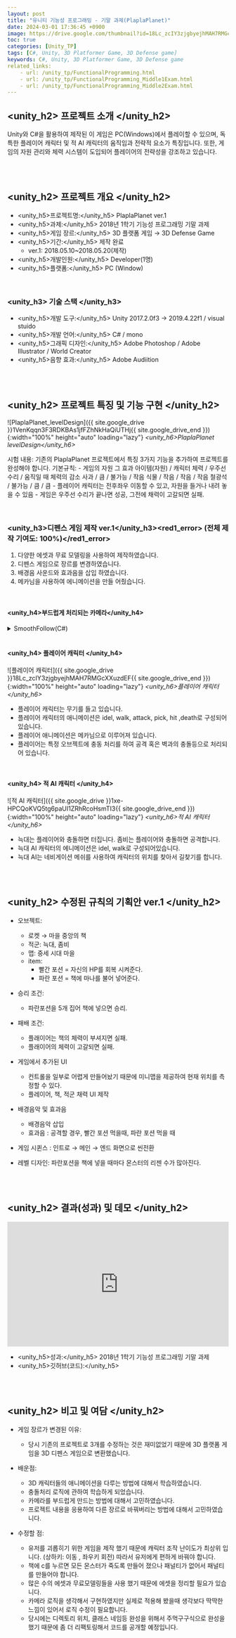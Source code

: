```yaml
---
layout: post
title: "유니티 기능성 프로그래밍 - 기말 과제(PlaplaPlanet)"
date: 2024-03-01 17:36:45 +0900
image: https://drive.google.com/thumbnail?id=18Lc_zcIY3zjgbyejhMAH7RMGcXXuzdEF
toc: true
categories: [Unity_TP] 
tags: [C#, Unity, 3D Platformer Game, 3D Defense game]
keywords: C#, Unity, 3D Platformer Game, 3D Defense game
related_links:
    - url: /unity_tp/FunctionalProgramming.html
    - url: /unity_tp/FunctionalProgramming_Middle1Exam.html
    - url: /unity_tp/FunctionalProgramming_Middle2Exam.html
---
```


## <unity_h2> 프로젝트 소개 </unity_h2>

Unity와 C#을 활용하여 제작된 이 게임은 PC(Windows)에서 플레이할 수 있으며, 독특한 플레이어 캐릭터 및 적 AI 캐릭터의 움직임과 전략적 요소가 특징입니다. 또한, 게임의 자원 관리와 체력 시스템이 도입되어 플레이어의 전략성을 강조하고 있습니다.

<br>
<br>

## <unity_h2> 프로젝트 개요 </unity_h2>

- <span><unity_h5>프로젝트명:</unity_h5> PlaplaPlanet ver.1</span>
- <span><unity_h5>과제:</unity_h5> 2018년 1학기 기능성 프로그래밍 기말 과제</span>
- <span><unity_h5>게임 장르:</unity_h5> 3D 플랫폼 게임 → 3D Defense Game</span>
- <span><unity_h5>기간:</unity_h5> 제작 완료</span>
    - ver.1: 2018.05.10~2018.05.20(제작)
- <span><unity_h5>개발인원:</unity_h5> Developer(1명)</span>
- <span><unity_h5>플랫폼:</unity_h5> PC (Window)</span>

<br>

### <unity_h3> 기술 스택 </unity_h3>

- <span><unity_h5>개발 도구:</unity_h5> Unity 2017.2.0f3 → 2019.4.22f1 / visual stuido </span>
- <span><unity_h5>개발 언어:</unity_h5> C# / mono </span>
- <span><unity_h5>그래픽 디자인:</unity_h5> Adobe Photoshop / Adobe Illustrator / World Creator </span>
- <span><unity_h5>음향 효과:</unity_h5> Adobe Audiition </span>

<br>
<br>


## <unity_h2> 프로젝트 특징 및 기능 구현 </unity_h2>

![PlaplaPlanet_levelDesign]({{ site.google_drive }}1VenKqqn3F3RDKBAs1jfFZhNkHaQiUTHj{{ site.google_drive_end }}){:width="100%" height="auto" loading="lazy"}
*<unity_h6>PlaplaPlanet levelDesign</unity_h6>*

시험 내용: 기존의 PlaplaPlanet 프로젝트에서 특징 3가지 기능을 추가하여 프로젝트를 완성해야 합니다.
기본규칙:
    - 게임의 자원 그 효과
        아이템(자원) / 캐릭터 체력 / 우주선 수리 / 움직일 때 체력의 감소
        사과 / 큼 / 불가능 / 작음
        식물 / 작음 / 작음 / 작음
        철광석 / 불가능 / 큼 / 큼
    - 플레이어 캐릭터는 전후좌우 이동할 수 있고, 자원을 들거나 내려 놓을 수 있음
    - 게임은 우주선 수리가 끝나면 성공, 그전에 채력이 고갈되면 실패.


<br>

### <unity_h3>디펜스 게임 제작 ver.1</unity_h3><red1_error> (전체 제작 기여도: 100%)</red1_error>

1. 다양한 에셋과 무료 모델링을 사용하여 제작하였습니다.
2. 디펜스 게임으로 장르를 변경하였습니다.
3. 배경음 사운드와 효과음을 삽입 하였습니다.
4. 메카님을 사용하여 에니메이션을 만들 어줬습니다.


<br>

#### <unity_h4>부드럽게 처리되는 카메라</unity_h4>

<details markdown=1>
<summary> SmoothFollow(C#) </summary>

```c#

public class SmoothFollow : MonoBehaviour
{

    [SerializeField]
    private Transform target;
    [SerializeField]
    private float distance = 10.0f;
    [SerializeField]
    private float height = 5.0f;

    [SerializeField]
    private float rotationDamping;
    [SerializeField]
    private float heightDamping;

    void Start() { }

    void LateUpdate()
    {
        if (!target)
            return;

        // 현재 회전 각도를 계산
        System.Single wantedRotationAngle = target.eulerAngles.y;
        System.Single wantedHeight = target.position.y + height;

        System.Single currentRotationAngle = transform.eulerAngles.y;
        System.Single currentHeight = transform.position.y;

        // y축을 중심으로 회전을 감쇠
        currentRotationAngle = Mathf.LerpAngle(currentRotationAngle, wantedRotationAngle, rotationDamping * Time.deltaTime);

        // 높이를 감쇠
        currentHeight = Mathf.Lerp(currentHeight, wantedHeight, heightDamping * Time.deltaTime);

        // 각도를 회전으로 변환
        UnityEngine.Quaternion currentRotation = Quaternion.Euler(0, currentRotationAngle, 0);

        // x-z 평면에서 카메라 위치를 다음과 같이 설정
        // 타겟 뒤의 거리 미터
        transform.position = target.position;
        transform.position -= currentRotation * Vector3.forward * distance;

        // 카메라의 높이를 설정
        transform.position = new Vector3(transform.position.x ,currentHeight , transform.position.z);

        // 항상 목표를 바라봄
        transform.LookAt(target);
    }
}

```

</details>


<br>

#### <unity_h4> 플레이어 캐릭터 </unity_h4>

![플레이어 캐릭터]({{ site.google_drive }}18Lc_zcIY3zjgbyejhMAH7RMGcXXuzdEF{{ site.google_drive_end }}){:width="100%" height="auto" loading="lazy"}
*<unity_h6>플레이어 캐릭터</unity_h6>*

- 플레이어 캐릭터는 무기를 들고 있습니다.
- 플레이어 캐릭터의 애니메이션은 idel, walk, attack, pick, hit ,death로 구성되어 있습니다.
- 플레이어 애니메이션은 메카님으로 이루어져 있습니다.
- 플레이어는 특정 오브젝트에 충동 처리를 하여 공격 혹은 벽과의 충돌등으로 처리되어 있습니다.

<br>

#### <unity_h4> 적 AI 캐릭터 </unity_h4>

![적 AI 캐릭터]({{ site.google_drive }}1xe-HPCQoKVQ5tg6paUI1ZRhRcoHsmTI3{{ site.google_drive_end }}){:width="100%" height="auto" loading="lazy"}
*<unity_h6>적 AI 캐릭터</unity_h6>*

- 늑대는 플레이어와 충돌하면 터집니다. 좀비는 플레이어와 충돌하면 공격합니다.
- 늑대 AI 캐릭터의 에니메이션은 idel, walk로 구성되어있습니다.
- 늑대 AI는 네비게이션 메쉬를 사용하여 캐릭터의 위치를 찾아서 길찾기를 합니다.


<br>
<br>

## <unity_h2> 수정된 규칙의 기획안 ver.1 </unity_h2>

- 오브젝트: 
    - 로켓 → 마을 중앙의 책
    - 적군: 늑대, 좀비
    - 맵: 중세 시대 마을
    - item: 
        - 빨간 포션 = 자신의 HP를 회복 시켜준다.
        - 파란 포션 = 책에 마나를 불어 넣어준다.

- 승리 조건:
    - 파란포션을 5개 집어 책에 넣으면 승리.

- 패배 조건:
    - 플래이어는 책의 체력이 부셔지면 실패.
    - 플래이어의 체력이 고갈되면 실패.

- 게임에서 추가된 UI
    - 컨트롤을 일부로 어렵게 만들어놨기 때문에 미니맵을 제공하여 현재 위치를 측정할 수 있다.
    -  플레이어, 책, 적군 채력 UI 제작

- 배경음악 및 효과음
    - 배경음악 삽입
    - 효과음 : 공격할 경우, 빨간 포션 먹을때, 파란 포션 먹을 때

- 게임 시퀸스 : 인트로 → 메인 → 엔드 화면으로 씬전환
- 레벨 디자인: 파란포션을 책에 넣을 때마다 몬스터의 리젠 수가 많아진다.

<br>
<br>

## <unity_h2> 결과(성과) 및 데모 </unity_h2>

<iframe width="100%" style="aspect-ratio:16/9" src="https://drive.google.com/file/d/1W468hHxpJJyaHUFjYbDoafolLJGzV51r/preview" title="Plattach_FinalExam" frameborder="0" allow="accelerometer; autoplay; clipboard-write; encrypted-media; gyroscope; picture-in-picture; web-share" allowfullscreen></iframe>

- <span><unity_h5>성과:</unity_h5> 2018년 1학기 기능성 프로그래밍 기말 과제 </span>
- <span><unity_h5>깃허브(코드):</unity_h5> </span>

<br>
<br>

## <unity_h2> 비고 및 여담 </unity_h2>

- 게임 장르가 변경된 이유: 
    - 당시 기존의 프로젝트로 3개를 수정하는 것은 재미없었기 때문에 3D 플랫폼 게임을 3D 디펜스 게임으로 변환했습니다.

- 배운점:
    - 3D 캐릭터들의 애니메이션을 다루는 방법에 대해서 학습하였습니다.
    - 충돌처리 로직에 관하여 학습하게 되었습니다.
    - 카메라를 부드럽게 만드는 방법에 대해서 고민하였습니다.
    - 프로젝트 내용을 응용하여 다른 장르로 바꿔버리는 방법에 대해서 고민하였습니다.

- 수정할 점:
    - 유저를 괴롭히기 위한 게임을 제작 했기 때문에 캐릭터 조작 난이도가 최상위 입니다. (상하키: 이동 , 좌우키 회전) 따라서 유저에게 편하게 바꿔야 합니다.
    - 책에 c를 누르면 모든 몬스터가 죽도록 만들어 졌으나 패널티가 없어서 패널티를 만들어야 합니다.
    - 많은 수의 에셋과 무료모델링들을 사용 했기 때문에 에셋을 정리할 필요가 있습니다.
    - 카메라 로직을 생각해서 구현하였지만 실제로 적용해 봤을때 생각보다 딱딱한 느낌이 있어서 로직 수정이 필요합니다.
    - 당시에는 디렉토리 위치, 클래스 네임등 완성을 위해서 주먹구구식으로 완성을 했기 때문에 좀 더 리팩토링해서 코드를 공개할 예정입니다.